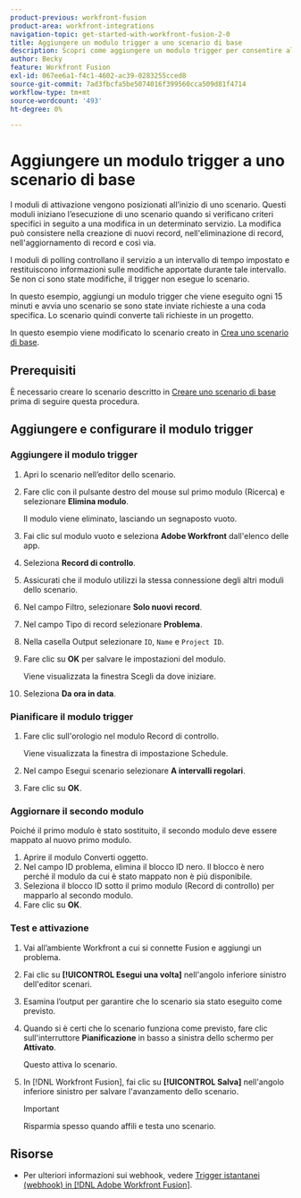 ```yaml
---
product-previous: workfront-fusion
product-area: workfront-integrations
navigation-topic: get-started-with-workfront-fusion-2-0
title: Aggiungere un modulo trigger a uno scenario di base
description: Scopri come aggiungere un modulo trigger per consentire allo scenario di cercare periodicamente nuove richieste e convertirle in progetti.
author: Becky
feature: Workfront Fusion
exl-id: 067ee6a1-f4c1-4602-ac39-0283255cced8
source-git-commit: 7ad3fbcfa5be5074016f399560cca509d81f4714
workflow-type: tm+mt
source-wordcount: '493'
ht-degree: 0%

---
```


# Aggiungere un modulo trigger a uno scenario di base

I moduli di attivazione vengono posizionati all’inizio di uno scenario. Questi moduli iniziano l’esecuzione di uno scenario quando si verificano criteri specifici in seguito a una modifica in un determinato servizio. La modifica può consistere nella creazione di nuovi record, nell&#39;eliminazione di record, nell&#39;aggiornamento di record e così via.

I moduli di polling controllano il servizio a un intervallo di tempo impostato e restituiscono informazioni sulle modifiche apportate durante tale intervallo. Se non ci sono state modifiche, il trigger non esegue lo scenario.

In questo esempio, aggiungi un modulo trigger che viene eseguito ogni 15 minuti e avvia uno scenario se sono state inviate richieste a una coda specifica. Lo scenario quindi converte tali richieste in un progetto.

In questo esempio viene modificato lo scenario creato in [Crea uno scenario di base](/help/quicksilver/workfront-fusion/get-started/build-practice-scenarios/create-simple-scenario.md).

## Prerequisiti

È necessario creare lo scenario descritto in [Creare uno scenario di base](/help/quicksilver/workfront-fusion/get-started/build-practice-scenarios/create-simple-scenario.md) prima di seguire questa procedura.

## Aggiungere e configurare il modulo trigger

### Aggiungere il modulo trigger

1. Apri lo scenario nell’editor dello scenario.
1. Fare clic con il pulsante destro del mouse sul primo modulo (Ricerca) e selezionare **Elimina modulo**.

   Il modulo viene eliminato, lasciando un segnaposto vuoto.

1. Fai clic sul modulo vuoto e seleziona **Adobe Workfront** dall&#39;elenco delle app.
1. Seleziona **Record di controllo**.
1. Assicurati che il modulo utilizzi la stessa connessione degli altri moduli dello scenario.
1. Nel campo Filtro, selezionare **Solo nuovi record**.
1. Nel campo Tipo di record selezionare **Problema**.
1. Nella casella Output selezionare `ID`, `Name` e `Project ID`.
1. Fare clic su **OK** per salvare le impostazioni del modulo.

   Viene visualizzata la finestra Scegli da dove iniziare.

1. Seleziona **Da ora in data**.

### Pianificare il modulo trigger

1. Fare clic sull&#39;orologio nel modulo Record di controllo.

   Viene visualizzata la finestra di impostazione Schedule.

1. Nel campo Esegui scenario selezionare **A intervalli regolari**.

1. Fare clic su **OK**.

### Aggiornare il secondo modulo

Poiché il primo modulo è stato sostituito, il secondo modulo deve essere mappato al nuovo primo modulo.

1. Aprire il modulo Converti oggetto.
1. Nel campo ID problema, elimina il blocco ID nero. Il blocco è nero perché il modulo da cui è stato mappato non è più disponibile.
1. Seleziona il blocco ID sotto il primo modulo (Record di controllo) per mapparlo al secondo modulo.
1. Fare clic su **OK**.

### Test e attivazione

1. Vai all’ambiente Workfront a cui si connette Fusion e aggiungi un problema.
1. Fai clic su **[!UICONTROL Esegui una volta]** nell&#39;angolo inferiore sinistro dell&#39;editor scenari.
1. Esamina l’output per garantire che lo scenario sia stato eseguito come previsto.
1. Quando si è certi che lo scenario funziona come previsto, fare clic sull&#39;interruttore **Pianificazione** in basso a sinistra dello schermo per **Attivato**.

   Questo attiva lo scenario.
1. In [!DNL Workfront Fusion], fai clic su **[!UICONTROL Salva]** nell&#39;angolo inferiore sinistro per salvare l&#39;avanzamento dello scenario.

   >[!IMPORTANT]
   >
   >Risparmia spesso quando affili e testa uno scenario.

## Risorse

* Per ulteriori informazioni sui webhook, vedere [Trigger istantanei (webhook) in [!DNL Adobe Workfront Fusion]](/help/quicksilver/workfront-fusion/webhooks/instant-triggers-webhooks.md).
